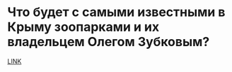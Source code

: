 # Что будет с самыми известными в Крыму зоопарками и их владельцем Олегом Зубковым?



[LINK](https://varlamov.ru/1539219.html)